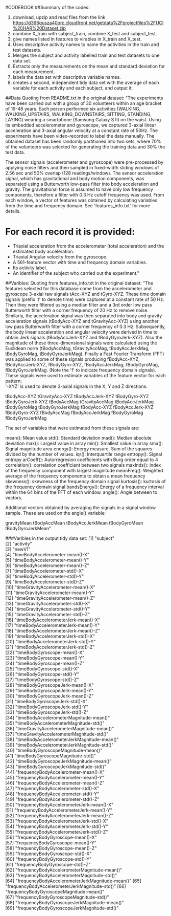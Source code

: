 #CODEBOOK
##Summary of the codes:
1. download, upzip and read files from the link https://d396qusza40orc.cloudfront.net/getdata%2Fprojectfiles%2FUCI%20HAR%20Dataset.zip
2. combine X_train with subject_train, combine X_test and subject_test.
3. give names listed in features to virables in X_train and X_test.
4. Uses descriptive activity names to name the activities in the train and test datasets.
5. Merges the subject and activity labelled train and test datasets to one data set.
6. Extracts only the measurements on the mean and standard deviation for each measurement.
7. labels the data set with descriptive variable names.
8. creates a second, independent tidy data set with the average of each variable for each activity and each subject, and output it.

##Data
Quoting from README.txt in the original dataset:
"The experiments have been carried out with a group of 30 volunteers within an age bracket of 19-48 years. Each person performed six activities (WALKING, WALKING_UPSTAIRS, WALKING_DOWNSTAIRS, SITTING, STANDING, LAYING) wearing a smartphone (Samsung Galaxy S II) on the waist. Using its embedded accelerometer and gyroscope, we captured 3-axial linear acceleration and 3-axial angular velocity at a constant rate of 50Hz. The experiments have been video-recorded to label the data manually. The obtained dataset has been randomly partitioned into two sets, where 70% of the volunteers was selected for generating the training data and 30% the test data. 

The sensor signals (accelerometer and gyroscope) were pre-processed by applying noise filters and then sampled in fixed-width sliding windows of 2.56 sec and 50% overlap (128 readings/window). The sensor acceleration signal, which has gravitational and body motion components, was separated using a Butterworth low-pass filter into body acceleration and gravity. The gravitational force is assumed to have only low frequency components, therefore a filter with 0.3 Hz cutoff frequency was used. From each window, a vector of features was obtained by calculating variables from the time and frequency domain. See 'features_info.txt' for more details. 

For each record it is provided:
======================================

- Triaxial acceleration from the accelerometer (total acceleration) and the estimated body acceleration.
- Triaxial Angular velocity from the gyroscope. 
- A 561-feature vector with time and frequency domain variables. 
- Its activity label. 
- An identifier of the subject who carried out the experiment."

##Varibles:
Quoting from features_info.txt in the original dataset:
"The features selected for this database come from the accelerometer and gyroscope 3-axial raw signals tAcc-XYZ and tGyro-XYZ. These time domain signals (prefix 't' to denote time) were captured at a constant rate of 50 Hz. Then they were filtered using a median filter and a 3rd order low pass Butterworth filter with a corner frequency of 20 Hz to remove noise. Similarly, the acceleration signal was then separated into body and gravity acceleration signals (tBodyAcc-XYZ and tGravityAcc-XYZ) using another low pass Butterworth filter with a corner frequency of 0.3 Hz. 
Subsequently, the body linear acceleration and angular velocity were derived in time to obtain Jerk signals (tBodyAccJerk-XYZ and tBodyGyroJerk-XYZ). Also the magnitude of these three-dimensional signals were calculated using the Euclidean norm (tBodyAccMag, tGravityAccMag, tBodyAccJerkMag, tBodyGyroMag, tBodyGyroJerkMag). 
Finally a Fast Fourier Transform (FFT) was applied to some of these signals producing fBodyAcc-XYZ, fBodyAccJerk-XYZ, fBodyGyro-XYZ, fBodyAccJerkMag, fBodyGyroMag, fBodyGyroJerkMag. (Note the 'f' to indicate frequency domain signals). 
These signals were used to estimate variables of the feature vector for each pattern:  
'-XYZ' is used to denote 3-axial signals in the X, Y and Z directions.

tBodyAcc-XYZ
tGravityAcc-XYZ
tBodyAccJerk-XYZ
tBodyGyro-XYZ
tBodyGyroJerk-XYZ
tBodyAccMag
tGravityAccMag
tBodyAccJerkMag
tBodyGyroMag
tBodyGyroJerkMag
fBodyAcc-XYZ
fBodyAccJerk-XYZ
fBodyGyro-XYZ
fBodyAccMag
fBodyAccJerkMag
fBodyGyroMag
fBodyGyroJerkMag

The set of variables that were estimated from these signals are: 

mean(): Mean value
std(): Standard deviation
mad(): Median absolute deviation 
max(): Largest value in array
min(): Smallest value in array
sma(): Signal magnitude area
energy(): Energy measure. Sum of the squares divided by the number of values. 
iqr(): Interquartile range 
entropy(): Signal entropy
arCoeff(): Autorregresion coefficients with Burg order equal to 4
correlation(): correlation coefficient between two signals
maxInds(): index of the frequency component with largest magnitude
meanFreq(): Weighted average of the frequency components to obtain a mean frequency
skewness(): skewness of the frequency domain signal 
kurtosis(): kurtosis of the frequency domain signal 
bandsEnergy(): Energy of a frequency interval within the 64 bins of the FFT of each window.
angle(): Angle between to vectors.

Additional vectors obtained by averaging the signals in a signal window sample. These are used on the angle() variable:

gravityMean
tBodyAccMean
tBodyAccJerkMean
tBodyGyroMean
tBodyGyroJerkMean"


###Varibles in the output tidy data set:
[1] "subject"                                       
 [2] "activity"                                      
 [3] "newV1"                                         
 [4] "timeBodyAccelerometer-mean()-X"                
 [5] "timeBodyAccelerometer-mean()-Y"                
 [6] "timeBodyAccelerometer-mean()-Z"                
 [7] "timeBodyAccelerometer-std()-X"                 
 [8] "timeBodyAccelerometer-std()-Y"                 
 [9] "timeBodyAccelerometer-std()-Z"                 
[10] "timeGravityAccelerometer-mean()-X"             
[11] "timeGravityAccelerometer-mean()-Y"             
[12] "timeGravityAccelerometer-mean()-Z"             
[13] "timeGravityAccelerometer-std()-X"              
[14] "timeGravityAccelerometer-std()-Y"              
[15] "timeGravityAccelerometer-std()-Z"              
[16] "timeBodyAccelerometerJerk-mean()-X"            
[17] "timeBodyAccelerometerJerk-mean()-Y"            
[18] "timeBodyAccelerometerJerk-mean()-Z"            
[19] "timeBodyAccelerometerJerk-std()-X"             
[20] "timeBodyAccelerometerJerk-std()-Y"             
[21] "timeBodyAccelerometerJerk-std()-Z"             
[22] "timeBodyGyroscope-mean()-X"                    
[23] "timeBodyGyroscope-mean()-Y"                    
[24] "timeBodyGyroscope-mean()-Z"                    
[25] "timeBodyGyroscope-std()-X"                     
[26] "timeBodyGyroscope-std()-Y"                     
[27] "timeBodyGyroscope-std()-Z"                     
[28] "timeBodyGyroscopeJerk-mean()-X"                
[29] "timeBodyGyroscopeJerk-mean()-Y"                
[30] "timeBodyGyroscopeJerk-mean()-Z"                
[31] "timeBodyGyroscopeJerk-std()-X"                 
[32] "timeBodyGyroscopeJerk-std()-Y"                 
[33] "timeBodyGyroscopeJerk-std()-Z"                 
[34] "timeBodyAccelerometerMagnitude-mean()"         
[35] "timeBodyAccelerometerMagnitude-std()"          
[36] "timeGravityAccelerometerMagnitude-mean()"      
[37] "timeGravityAccelerometerMagnitude-std()"       
[38] "timeBodyAccelerometerJerkMagnitude-mean()"     
[39] "timeBodyAccelerometerJerkMagnitude-std()"      
[40] "timeBodyGyroscopeMagnitude-mean()"             
[41] "timeBodyGyroscopeMagnitude-std()"              
[42] "timeBodyGyroscopeJerkMagnitude-mean()"         
[43] "timeBodyGyroscopeJerkMagnitude-std()"          
[44] "frequencyBodyAccelerometer-mean()-X"           
[45] "frequencyBodyAccelerometer-mean()-Y"           
[46] "frequencyBodyAccelerometer-mean()-Z"           
[47] "frequencyBodyAccelerometer-std()-X"            
[48] "frequencyBodyAccelerometer-std()-Y"            
[49] "frequencyBodyAccelerometer-std()-Z"            
[50] "frequencyBodyAccelerometerJerk-mean()-X"       
[51] "frequencyBodyAccelerometerJerk-mean()-Y"       
[52] "frequencyBodyAccelerometerJerk-mean()-Z"       
[53] "frequencyBodyAccelerometerJerk-std()-X"        
[54] "frequencyBodyAccelerometerJerk-std()-Y"        
[55] "frequencyBodyAccelerometerJerk-std()-Z"        
[56] "frequencyBodyGyroscope-mean()-X"               
[57] "frequencyBodyGyroscope-mean()-Y"               
[58] "frequencyBodyGyroscope-mean()-Z"               
[59] "frequencyBodyGyroscope-std()-X"                
[60] "frequencyBodyGyroscope-std()-Y"                
[61] "frequencyBodyGyroscope-std()-Z"                
[62] "frequencyBodyAccelerometerMagnitude-mean()"    
[63] "frequencyBodyAccelerometerMagnitude-std()"     
[64] "frequencyBodyAccelerometerJerkMagnitude-mean()"
[65] "frequencyBodyAccelerometerJerkMagnitude-std()" 
[66] "frequencyBodyGyroscopeMagnitude-mean()"        
[67] "frequencyBodyGyroscopeMagnitude-std()"         
[68] "frequencyBodyGyroscopeJerkMagnitude-mean()"    
[69] "frequencyBodyGyroscopeJerkMagnitude-std()"  
